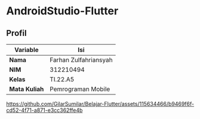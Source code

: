 # AndroidStudio-Flutter
## Profil
| Variable | Isi |
| -------- | --- |
| **Nama** |  Farhan Zulfahriansyah |
| **NIM** | 312210494 |
| **Kelas** | TI.22.A5 |
| **Mata Kuliah** | Pemrograman Mobile |

https://github.com/GilarSumilar/Belajar-Flutter/assets/115634466/b9469f6f-cd52-4f71-a871-e3cc362ffe4b
